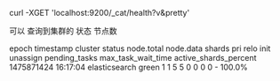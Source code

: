 curl -XGET 'localhost:9200/_cat/health?v&pretty'


可以 查询到集群的  状态 节点数

epoch      timestamp cluster       status node.total node.data shards pri relo init unassign pending_tasks max_task_wait_time active_shards_percent
1475871424 16:17:04  elasticsearch green           1         1      5   5    0    0        0             0                  -                100.0%
